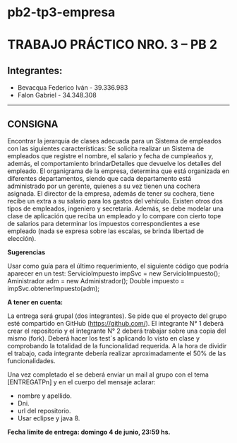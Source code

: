 # pb2-tp3-empresa

# TRABAJO PRÁCTICO NRO. 3 – PB 2

## Integrantes:

 - Bevacqua Federico Iván - 39.336.983
 - Falon Gabriel - 34.348.308


----------
**CONSIGNA**
------------

Encontrar la jerarquía de clases adecuada para un Sistema de empleados con las siguientes
características:
Se solicita realizar un Sistema de empleados que registre el nombre, el salario
y fecha de cumpleaños y, además, el comportamiento brindarDetalles que
devuelve los detalles del empleado.
El organigrama de la empresa, determina que está organizada en diferentes
departamentos, siendo que cada departamento está administrado por un
gerente, quienes a su vez tienen una cochera asignada. El director de la
empresa, además de tener su cochera, tiene recibe un extra a su salario para
los gastos del vehículo. Existen otros dos tipos de empleados, ingeniero y
secretaria.
Además, se debe modelar una clase de aplicación que reciba un empleado y
lo compare con cierto tope de salarios para determinar los impuestos
correspondientes a ese empleado (nada se expresa sobre las escalas, se
brinda libertad de elección).

**Sugerencias**

Usar como guía para el último requerimiento, el siguiente código que podría
aparecer en un test:
ServicioImpuesto impSvc = new ServicioImpuesto();
Aministrador adm = new Administrador();
Double impuesto = impSvc.obtenerImpuesto(adm);

**A tener en cuenta:**

La entrega será grupal (dos integrantes). Se pide que el proyecto del grupo esté
compartido en GitHub (https://github.com/).
El integrante N° 1 deberá crear el repositorio y el integrante N° 2 deberá trabajar
sobre una copia del mismo (fork).
Deberá hacer los test´s aplicando lo visto en clase y comprobando la totalidad
de la funcionalidad requerida.
A la hora de dividir el trabajo, cada integrante debería realizar aproximadamente
el 50% de las funcionalidades.

Una vez completado el se deberá enviar un mail al grupo con el tema [ENTREGATPn] y en el cuerpo del mensaje aclarar: 

 - nombre y apellido.
 - Dni.
 - url del repositorio.
 - Usar eclipse y java 8.

**Fecha límite de entrega: domingo 4 de junio, 23:59 hs.**